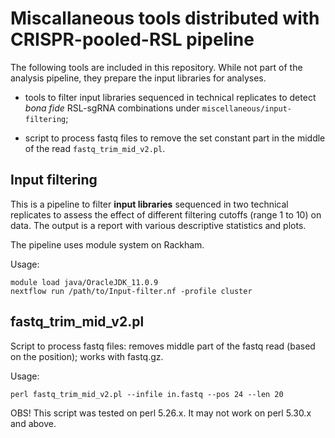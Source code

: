 # Miscallaneous tools distributed with CRISPR-pooled-RSL pipeline

The following tools are included in this repository. While not part of the analysis pipeline, they prepare the input libraries for analyses.

* tools to filter input libraries sequenced in technical replicates to detect *bona fide* RSL-sgRNA combinations under `miscellaneous/input-filtering`;

* script to process fastq files to remove the set constant part in the middle of the read `fastq_trim_mid_v2.pl`.


## Input filtering

This is a pipeline to filter **input libraries** sequenced in two technical replicates to assess the effect of different filtering cutoffs (range 1 to 10) on data. The output is a report with various descriptive statistics and plots.

The pipeline uses module system on Rackham.

Usage:

```
module load java/OracleJDK_11.0.9
nextflow run /path/to/Input-filter.nf -profile cluster
```


## fastq_trim_mid_v2.pl

Script to process fastq files: removes middle part of the fastq read (based on the position); works with fastq.gz.

Usage:

```
perl fastq_trim_mid_v2.pl --infile in.fastq --pos 24 --len 20
```

OBS! This script was tested on perl 5.26.x. It may not work on perl 5.30.x and above.

